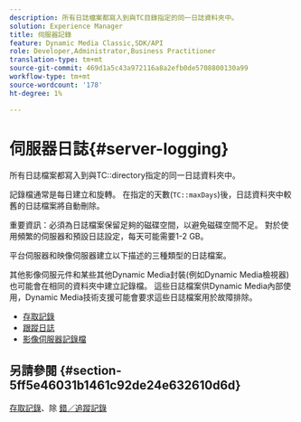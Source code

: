 ```yaml
---
description: 所有日誌檔案都寫入到與TC目錄指定的同一日誌資料夾中。
solution: Experience Manager
title: 伺服器記錄
feature: Dynamic Media Classic,SDK/API
role: Developer,Administrator,Business Practitioner
translation-type: tm+mt
source-git-commit: 469d1a5c43a972116a8a2efb0de5708800130a99
workflow-type: tm+mt
source-wordcount: '178'
ht-degree: 1%

---
```



# 伺服器日誌{#server-logging}

所有日誌檔案都寫入到與TC::directory指定的同一日誌資料夾中。

記錄檔通常是每日建立和旋轉。 在指定的天數(`TC::maxDays`)後，日誌資料夾中較舊的日誌檔案將自動刪除。

重要資訊：必須為日誌檔案保留足夠的磁碟空間，以避免磁碟空間不足。 對於使用頻繁的伺服器和預設日誌設定，每天可能需要1-2 GB。

平台伺服器和映像伺服器建立以下描述的三種類型的日誌檔案。

其他影像伺服元件和某些其他Dynamic Media封裝(例如Dynamic Media檢視器)也可能會在相同的資料夾中建立記錄檔。 這些日誌檔案供Dynamic Media內部使用，Dynamic Media技術支援可能會要求這些日誌檔案用於故障排除。

* [存取記錄](c-access-log.md)
* [跟蹤日誌](c-trace-log.md)
* [影像伺服器記錄檔](c-image-server-log.md)

## 另請參閱 {#section-5ff5e46031b1461c92de24e632610d6d}

[存取記錄](../../../../is-api/image-serving-api-ref/c-configuration-and-administration/c-server-settings/r-access-logging.md#reference-5d175921c12a48a6be7f722517615d0f)、除 [錯／追蹤記錄](../../../../is-api/image-serving-api-ref/c-configuration-and-administration/c-server-settings/r-debug-trace-logging.md#reference-4b372f81001849f5b495457da7af8e82)
